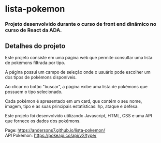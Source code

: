 # lista-pokemon

### Projeto desenvolvido durante o curso de front end dinâmico no curso de React da ADA.

## Detalhes do projeto

Este projeto consiste em uma página web que permite consultar uma lista de pokémons filtrada por tipo. 

A página possui um campo de seleção onde o usuário pode escolher um dos tipos de pokémons disponíveis. 

Ao clicar no botão "buscar", a página exibe uma lista de pokémons que possuem o tipo selecionado.

Cada pokémon é apresentado em um card, que contém o seu nome, imagem, tipo e as suas principais estatísticas: hp, ataque e defesa. 

Este projeto foi desenvolvido utilizando Javascript, HTML, CSS e uma API que fornece os dados dos pokémons.

Page: https://andersons7.github.io/lista-pokemon/ <br/>
API Pokémon: https://pokeapi.co/api/v2/type/
